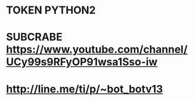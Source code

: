 # TOKEN PYTHON2

# SUBCRABE  https://www.youtube.com/channel/UCy99s9RFyOP91wsa1Sso-iw
# http://line.me/ti/p/~bot_botv13
